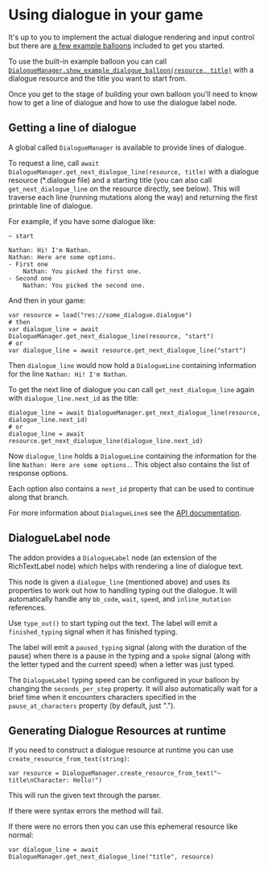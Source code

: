 # Using dialogue in your game

It's up to you to implement the actual dialogue rendering and input control but there are [a few example balloons](Example_Balloons.md) included to get you started.

To use the built-in example balloon you can call [`DialogueManager.show_example_dialogue_balloon(resource, title)`](API.md) with a dialogue resource and the title you want to start from.

Once you get to the stage of building your own balloon you'll need to know how to get a line of dialogue and how to use the dialogue label node.

## Getting a line of dialogue

A global called `DialogueManager` is available to provide lines of dialogue.

To request a line, call `await DialogueManager.get_next_dialogue_line(resource, title)` with a dialogue resource (\*.dialogue file) and a starting title (you can also call `get_next_dialogue_line` on the resource directly, see below). This will traverse each line (running mutations along the way) and returning the first printable line of dialogue.

For example, if you have some dialogue like:

```
~ start

Nathan: Hi! I'm Nathan.
Nathan: Here are some options.
- First one
	Nathan: You picked the first one.
- Second one
	Nathan: You picked the second one.
```

And then in your game:

```gdscript
var resource = load("res://some_dialogue.dialogue")
# then
var dialogue_line = await DialogueManager.get_next_dialogue_line(resource, "start")
# or
var dialogue_line = await resource.get_next_dialogue_line("start")
```

Then `dialogue_line` would now hold a `DialogueLine` containing information for the line `Nathan: Hi! I'm Nathan`.

To get the next line of dialogue you can call `get_next_dialogue_line` again with `dialogue_line.next_id` as the title:

```
dialogue_line = await DialogueManager.get_next_dialogue_line(resource, dialogue_line.next_id)
# or
dialogue_line = await resource.get_next_dialogue_line(dialogue_line.next_id)
```

Now `dialogue_line` holds a `DialogueLine` containing the information for the line `Nathan: Here are some options.`. This object also contains the list of response options.

Each option also contains a `next_id` property that can be used to continue along that branch.

For more information about `DialogueLine`s see the [API documentation](API.md).

## DialogueLabel node

The addon provides a `DialogueLabel` node (an extension of the RichTextLabel node) which helps with rendering a line of dialogue text.

This node is given a `dialogue_line` (mentioned above) and uses its properties to work out how to handling typing out the dialogue. It will automatically handle any `bb_code`, `wait`, `speed`, and `inline_mutation` references.

Use `type_out()` to start typing out the text. The label will emit a `finished_typing` signal when it has finished typing.

The label will emit a `paused_typing` signal (along with the duration of the pause) when there is a pause in the typing and a `spoke` signal (along with the letter typed and the current speed) when a letter was just typed.

The `DialogueLabel` typing speed can be configured in your balloon by changing the `seconds_per_step` property. It will also automatically wait for a brief time when it encounters characters specified in the `pause_at_characters` property (by default, just ".").

## Generating Dialogue Resources at runtime

If you need to construct a dialogue resource at runtime you can use `create_resource_from_text(string)`:

```gdscript
var resource = DialogueManager.create_resource_from_text("~ title\nCharacter: Hello!")
```

This will run the given text through the parser.

If there were syntax errors the method will fail.

If there were no errors then you can use this ephemeral resource like normal:

```gdscript
var dialogue_line = await DialogueManager.get_next_dialogue_line("title", resource)
```
